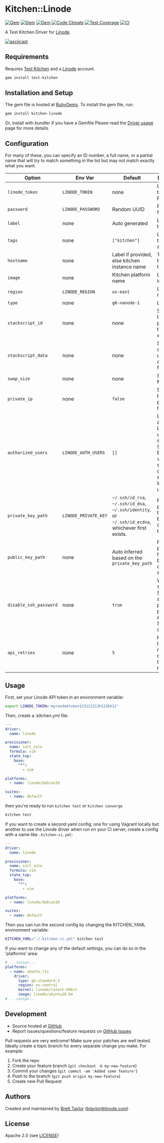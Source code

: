 # Kitchen::Linode
[![Gem](https://img.shields.io/gem/v/kitchen-linode.svg)](https://rubygems.org/gems/kitchen-linode)
[![Gem](https://img.shields.io/gem/dt/kitchen-linode.svg)](https://rubygems.org/gems/kitchen-linode)
[![Gem](https://img.shields.io/gem/dtv/kitchen-linode.svg)](https://rubygems.org/gems/kitchen-linode)
[![Code Climate](https://codeclimate.com/github/ssplatt/kitchen-linode/badges/gpa.svg)](https://codeclimate.com/github/ssplatt/kitchen-linode)
[![Test Coverage](https://codeclimate.com/github/ssplatt/kitchen-linode/badges/coverage.svg)](https://codeclimate.com/github/ssplatt/kitchen-linode/coverage)
[![CI](https://github.com/ssplatt/kitchen-linode/actions/workflows/ci.yml/badge.svg?branch=master)](https://github.com/ssplatt/kitchen-linode/actions/workflows/ci.yml)

A Test Kitchen Driver for [Linode](http://www.linode.com).

[![asciicast](https://asciinema.org/a/44348.png)](https://asciinema.org/a/44348)

## Requirements

Requires [Test Kitchen](https://kitchen.ci/) and a [Linode](http://www.linode.com) account.

```sh
gem install test-kitchen
```

## Installation and Setup

The gem file is hosted at [RubyGems](https://rubygems.org/gems/kitchen-linode). To install the gem file, run:

```sh
gem install kitchen-linode
```

Or, install with bundler if you have a Gemfile
Please read the [Driver usage][driver_usage] page for more details.

## Configuration

For many of these, you can specify an ID number, a full name, or a partial name that will try to match something in the list but may not match exactly what you want.

| Option | Env Var | Default | Description |
|-|-|-|-|
| `linode_token` | `LINODE_TOKEN` | none | Linode API token. Required. |
| `password` | `LINODE_PASSWORD` | Random UUID | Password for root. |
| `label` | none | Auto generated | Label for the server. |
| `tags` | none | `["kitchen"]` | List of tags to set on the server. |
| `hostname` | none | Label if provided, else kitchen instance name | The hostname of the server. |
| `image` | none | Kitchen platform name | Linode image. |
| `region` | `LINODE_REGION` | `us-east` | Linode region. |
| `type` | none | `g6-nanode-1` | Linode type. |
| `stackscript_id` | none | none | StackScript ID to provision the server with. |
| `stackscript_data` | none | none | StackScript data for user defined fields. |
| `swap_size` | none | none | Swap size in MB. |
| `private_ip` | none | `false` | Set to true to add a private IP to the server. |
| `authorized_users` | `LINODE_AUTH_USERS` | `[]` | List of authorized Linode users for seeding SSH keys. Environment variable should be a comma separated list of usernames. |
| `private_key_path` | `LINODE_PRIVATE_KEY` | `~/.ssh/id_rsa`, `~/.ssh/id_dsa`, `~/.ssh/identity`, or `~/.ssh/id_ecdsa`, whichever first exists. | Path to SSH private key that should be used to connect to the server. |
| `public_key_path` | none | Auto inferred based on the `private_key_path` | Path to SSH public key that should be installed on the server. |
| `disable_ssh_password` | none | `true` | When set to `true` and SSH keys are provided password auth for SSH is disabled. |
| `api_retries` | none | `5` | How many times to retry API calls on timeouts or rate limits. |

## Usage

First, set your Linode API token in an environment variable:

```sh
export LINODE_TOKEN='myrandomtoken123123213h123bh12'
```

Then, create a .kitchen.yml file:

```yaml
---
driver:
  name: linode

provisioner:
  name: salt_solo
  formula: vim
  state_top:
    base:
      "*":
        - vim

platforms:
  - name: linode/debian10

suites:
  - name: default
```

then you're ready to run `kitchen test` or `kitchen converge`

```sh
kitchen test
```

If you want to create a second yaml config; one for using Vagrant locally but another to use the Linode driver when run on your CI server, create a config with a name like `.kitchen-ci.yml`:

```yaml
---
driver:
  name: linode

provisioner:
  name: salt_solo
  formula: vim
  state_top:
    base:
      "*":
        - vim

platforms:
  - name: linode/debian10

suites:
  - name: default
```

Then you can run the second config by changing the KITCHEN_YAML environment variable:

```sh
KITCHEN_YAML="./.kitchen-ci.yml" kitchen test
```

If you want to change any of the default settings, you can do so in the 'platforms' area:

```yaml
# ...<snip>...
platforms:
  - name: ubuntu_lts
    driver:
      type: g6-standard-2
      region: eu-central
      kernel: linode/latest-64bit
      image: linode/ubuntu20.04
# ...<snip>...
```

## Development

* Source hosted at [GitHub][repo]
* Report issues/questions/feature requests on [GitHub Issues][issues]

Pull requests are very welcome! Make sure your patches are well tested.
Ideally create a topic branch for every separate change you make. For
example:

1. Fork the repo
2. Create your feature branch (`git checkout -b my-new-feature`)
3. Commit your changes (`git commit -am 'Added some feature'`)
4. Push to the branch (`git push origin my-new-feature`)
5. Create new Pull Request

## Authors

Created and maintained by [Brett Taylor][author] (<btaylor@linode.com>)

## License

Apache 2.0 (see [LICENSE][license])


[author]:           <https://github.com/ssplatt>
[issues]:           <https://github.com/ssplatt/kitchen-linode/issues>
[license]:          <https://github.com/ssplatt/kitchen-linode/blob/master/LICENSE>
[repo]:             <https://github.com/ssplatt/kitchen-linode>
[driver_usage]:     <https://kitchen.ci/docs/reference/configuration/>
